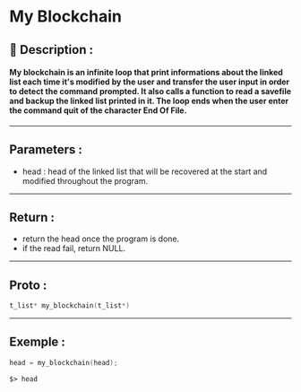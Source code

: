 # My Blockchain

## 📝 Description :
#### My blockchain is an infinite loop that print informations about the linked list each time it's modified by the user and transfer the user input in order to detect the command prompted. It also calls a function to read a savefile and backup the linked list printed in it. The loop ends when the user enter the command quit of the character End Of File.
---
## Parameters :
- head : head of the linked list that will be recovered at the start and modified throughout the program.
---
## Return :
- return the head once the program is done.
- if the read fail, return NULL.
---
## Proto :
```c
t_list* my_blockchain(t_list*)
```
---
## Exemple : 
```c
head = my_blockchain(head);
```

```$> head```
